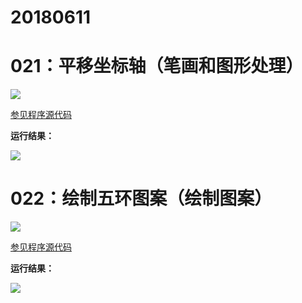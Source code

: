 # 20180611

# 021：平移坐标轴（笔画和图形处理）

<img src="http://image.renkaigis.com/keepcoding/2018061101.png">

<a href="https://github.com/renkaigis/KeepCoding/tree/master/2018/06/11" target="_blank">参见程序源代码</a>

**运行结果：**

<img src="http://image.renkaigis.com/keepcoding/2018061102.png">

# 022：绘制五环图案（绘制图案）

<img src="http://image.renkaigis.com/keepcoding/2018061103.png">

<a href="https://github.com/renkaigis/KeepCoding/tree/master/2018/06/11" target="_blank">参见程序源代码</a>

**运行结果：**

<img src="http://image.renkaigis.com/keepcoding/2018061104.png">
